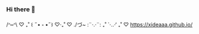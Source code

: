 ### Hi there 👋
/ᐢ⑅ᐢ\ ♡ ₊˚
꒰ ˶• ༝ •˶꒱ ♡‧₊˚ ♡ ./づ~ :¨·.·¨: ₊˚
`·..·‘ ₊˚ ♡
https://xideaaa.github.io/

<!--
**xideaaa/xideaaa** is a ✨ _special_ ✨ repository because its `README.md` (this file) appears on your GitHub profile.

Here are some ideas to get you started:

- 🔭 I’m currently working on ...
- 🌱 I’m currently learning ...
- 👯 I’m looking to collaborate on ...
- 🤔 I’m looking for help with ...
- 💬 Ask me about ...
- 📫 How to reach me: ...
- 😄 Pronouns: ...
- ⚡ Fun fact: ...
-->
